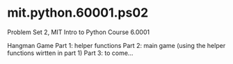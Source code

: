 # mit.python.60001.ps02
Problem Set 2, MIT Intro to Python Course 6.0001

Hangman Game
Part 1: helper functions
Part 2: main game (using the helper functions wirtten in part 1)
Part 3: to come...
